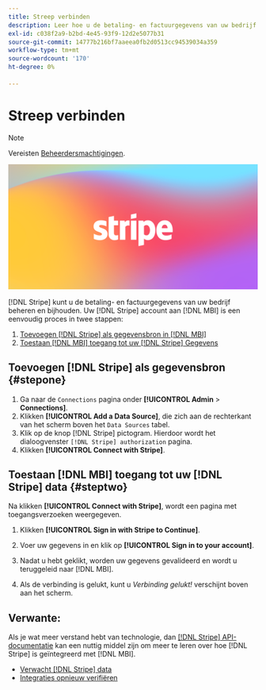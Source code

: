 ```yaml
---
title: Streep verbinden
description: Leer hoe u de betaling- en factuurgegevens van uw bedrijf beheert en bijhoudt.
exl-id: c038f2a9-b2bd-4e45-93f9-12d2e5077b31
source-git-commit: 14777b216bf7aaeea0fb2d0513cc94539034a359
workflow-type: tm+mt
source-wordcount: '170'
ht-degree: 0%

---
```


# Streep verbinden

>[!NOTE]
>
>Vereisten [Beheerdersmachtigingen](../../../administrator/user-management/user-management.md).

![](../../../assets/stripe-logo.png)

[!DNL Stripe] kunt u de betaling- en factuurgegevens van uw bedrijf beheren en bijhouden. Uw [!DNL Stripe] account aan [!DNL MBI] is een eenvoudig proces in twee stappen:

1. [Toevoegen [!DNL Stripe] als gegevensbron in [!DNL MBI]](#stepone)
1. [Toestaan [!DNL MBI] toegang tot uw [!DNL Stripe] Gegevens](#steptwo)

## Toevoegen [!DNL Stripe] als gegevensbron {#stepone}

1. Ga naar de `Connections` pagina onder **[!UICONTROL Admin** > **Connections]**.
1. Klikken **[!UICONTROL Add a Data Source]**, die zich aan de rechterkant van het scherm boven het `Data Sources` tabel.
1. Klik op de knop [!DNL Stripe] pictogram. Hierdoor wordt het dialoogvenster `[!DNL Stripe] authorization` pagina.
1. Klikken **[!UICONTROL Connect with Stripe]**.

## Toestaan [!DNL MBI] toegang tot uw [!DNL Stripe] data {#steptwo}

Na klikken **[!UICONTROL Connect with Stripe]**, wordt een pagina met toegangsverzoeken weergegeven.

1. Klikken **[!UICONTROL Sign in with Stripe to Continue]**.

1. Voer uw gegevens in en klik op **[!UICONTROL Sign in to your account]**.

1. Nadat u hebt geklikt, worden uw gegevens gevalideerd en wordt u teruggeleid naar [!DNL MBI].

1. Als de verbinding is gelukt, kunt u *Verbinding gelukt!* verschijnt boven aan het scherm.

## Verwante:

Als je wat meer verstand hebt van technologie, dan [[!DNL Stripe] API-documentatie](https://stripe.com/docs/api) kan een nuttig middel zijn om meer te leren over hoe [!DNL Stripe] is geïntegreerd met [!DNL MBI].

* [Verwacht [!DNL Stripe] data](../integrations/stripe-data.md)
* [Integraties opnieuw verifiëren](https://experienceleague.adobe.com/docs/commerce-knowledge-base/kb/how-to/mbi-reauthenticating-integrations.html?lang=en)

